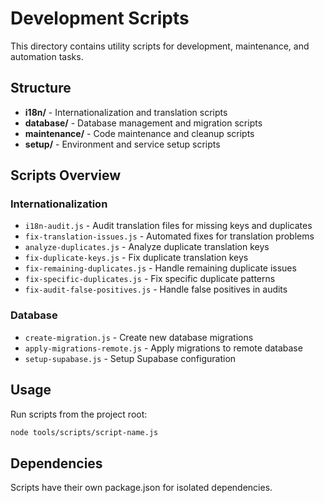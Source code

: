 # Development Scripts

This directory contains utility scripts for development, maintenance, and automation tasks.

## Structure

- **i18n/** - Internationalization and translation scripts
- **database/** - Database management and migration scripts
- **maintenance/** - Code maintenance and cleanup scripts
- **setup/** - Environment and service setup scripts

## Scripts Overview

### Internationalization
- `i18n-audit.js` - Audit translation files for missing keys and duplicates
- `fix-translation-issues.js` - Automated fixes for translation problems
- `analyze-duplicates.js` - Analyze duplicate translation keys
- `fix-duplicate-keys.js` - Fix duplicate translation keys
- `fix-remaining-duplicates.js` - Handle remaining duplicate issues
- `fix-specific-duplicates.js` - Fix specific duplicate patterns
- `fix-audit-false-positives.js` - Handle false positives in audits

### Database
- `create-migration.js` - Create new database migrations
- `apply-migrations-remote.js` - Apply migrations to remote database
- `setup-supabase.js` - Setup Supabase configuration

## Usage

Run scripts from the project root:
```bash
node tools/scripts/script-name.js
```

## Dependencies

Scripts have their own package.json for isolated dependencies.